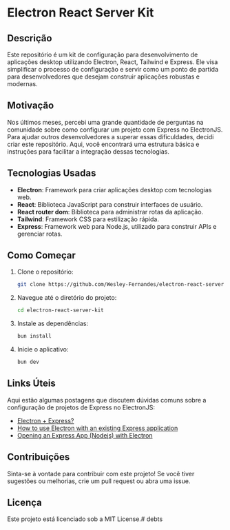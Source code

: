 # Electron React Server Kit

## Descrição

Este repositório é um kit de configuração para desenvolvimento de aplicações desktop utilizando Electron, React, Tailwind e Express. Ele visa simplificar o processo de configuração e servir como um ponto de partida para desenvolvedores que desejam construir aplicações robustas e modernas.

## Motivação

Nos últimos meses, percebi uma grande quantidade de perguntas na comunidade sobre como configurar um projeto com Express no ElectronJS. Para ajudar outros desenvolvedores a superar essas dificuldades, decidi criar este repositório. Aqui, você encontrará uma estrutura básica e instruções para facilitar a integração dessas tecnologias.

## Tecnologias Usadas

- **Electron**: Framework para criar aplicações desktop com tecnologias web.
- **React**: Biblioteca JavaScript para construir interfaces de usuário.
- **React router dom**: Biblioteca para administrar rotas da aplicação.
- **Tailwind**: Framework CSS para estilização rápida.
- **Express**: Framework web para Node.js, utilizado para construir APIs e gerenciar rotas.

## Como Começar

1. Clone o repositório:
   ```bash
   git clone https://github.com/Wesley-Fernandes/electron-react-server-kit
   ```

2. Navegue até o diretório do projeto:
   ```bash
   cd electron-react-server-kit
   ```

3. Instale as dependências:
   ```bash
   bun install
   ```

4. Inicie o aplicativo:
   ```bash
   bun dev
   ```

## Links Úteis

Aqui estão algumas postagens que discutem dúvidas comuns sobre a configuração de projetos de Express no ElectronJS:

- [Electron + Express?](https://cursos.alura.com.br/forum/topico-electron-express-40044)
- [How to use Electron with an existing Express application](https://stackoverflow.com/questions/53346562/how-to-use-electron-with-an-existing-express-application)
- [Opening an Express App (Nodejs) with Electron](https://stackoverflow.com/questions/61549474/opening-an-express-app-nodejs-with-electron)

## Contribuições

Sinta-se à vontade para contribuir com este projeto! Se você tiver sugestões ou melhorias, crie um pull request ou abra uma issue.

## Licença

Este projeto está licenciado sob a MIT License.#   d e b t s  
 